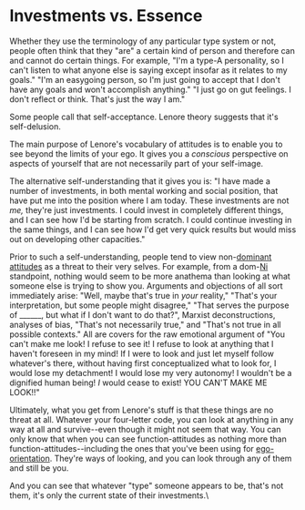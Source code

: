 # Investments vs. Essence

Whether they use the terminology of any particular type system or not, people often think that they "are" a certain kind of person and therefore can and cannot do certain things. For example, "I'm a type-A personality, so I can't listen to what anyone else is saying except insofar as it relates to my goals." "I'm an easygoing person, so I'm just going to accept that I don't have any goals and won't accomplish anything." "I just go on gut feelings. I don't reflect or think. That's just the way I am."

Some people call that self-acceptance. Lenore theory suggests that it's self-delusion.

The main purpose of Lenore's vocabulary of attitudes is to enable you to see beyond the limits of your ego. It gives you a _conscious_ perspective on aspects of yourself that are not necessarily part of your self-image.

The alternative self-understanding that it gives you is: "I have made a number of investments, in both mental working and social position, that have put me into the position where I am today. These investments are not _me,_ they're just investments. I could invest in completely different things, and I can see how I'd be starting from scratch. I could continue investing in the same things, and I can see how I'd get very quick results but would miss out on developing other capacities."

Prior to such a self-understanding, people tend to view non-[dominant attitudes](../../fundamentals/function-attitude/cognitive-stack/dominant-function.md) as a threat to their very selves. For example, from a dom-[Ni ](../../fundamentals/function-attitude/perception/intuition/introverted-intuition.md)standpoint, nothing would seem to be more anathema than looking at what someone else is trying to show you. Arguments and objections of all sort immediately arise: "Well, maybe that's true in _your_ reality," "That's your interpretation, but some people might disagree," "That serves the purpose of \_\_\_\_\_\_, but what if I don't want to do that?", Marxist deconstructions, analyses of bias, "That's not necessarily true," and "That's not true in all possible contexts." All are covers for the raw emotional argument of "You can't make me look! I refuse to see it! I refuse to look at anything that I haven't foreseen in my mind! If I were to look and just let myself follow whatever's there, without having first conceptualized what to look for, I would lose my detachment! I would lose my very autonomy! I wouldn't be a dignified human being! _I_ would cease to exist! YOU CAN'T MAKE ME LOOK!!"

Ultimately, what you get from Lenore's stuff is that these things are no threat at all. Whatever your four-letter code, you can look at anything in any way at all and survive--even though it might not seem that way. You can only know that when you can see function-attitudes as nothing more than function-attitudes--including the ones that you've been using for [ego-orientation](../../sign-interpretation/ego-orientation.md). They're ways of looking, and you can look through any of them and still be you.

And you can see that whatever "type" someone appears to be, that's not them, it's only the current state of their investments.\

